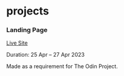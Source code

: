 # projects

### Landing Page

[Live Site](https://coinfilip.github.io/projects/landing_page/)

Duration: 25 Apr – 27 Apr 2023

Made as a requirement for The Odin Project. 